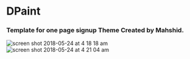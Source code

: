 # DPaint
### Template for one page signup Theme Created by Mahshid.
![screen shot 2018-05-24 at 4 18 18 am](https://user-images.githubusercontent.com/29652821/40482455-bb941048-5f09-11e8-933f-c2455a460b18.png)
![screen shot 2018-05-24 at 4 21 04 am](https://user-images.githubusercontent.com/29652821/40482564-1d2fcfc2-5f0a-11e8-98ca-50b94df206d1.png)



